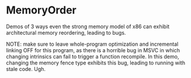 # MemoryOrder
Demos of 3 ways even the strong memory model of x86 can exhibit architectural memory reordering, leading to bugs.

NOTE: make sure to leave whole-program optimization and incremental linking OFF for this program, as there is a horrible bug in MSVC in which changing intrinsics can fail to trigger a function recompile. In this demo, changing the memory fence type exhibits this bug, leading to running with stale code. Ugh.
